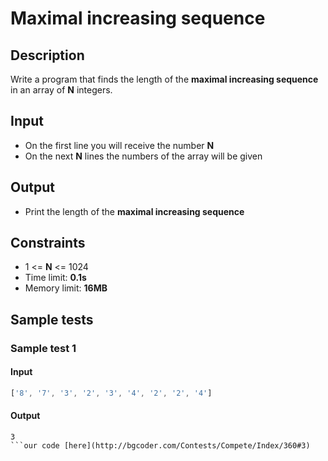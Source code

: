 # Maximal increasing sequence

## Description
Write a program that finds the length of the **maximal increasing sequence** in an array of **N** integers.

## Input
- On the first line you will receive the number **N**
- On the next **N** lines the numbers of the array will be given

## Output
- Print the length of the **maximal increasing sequence**

## Constraints
- 1 <= **N** <= 1024
- Time limit: **0.1s**
- Memory limit: **16MB**

## Sample tests

### Sample test 1

#### Input
```js
['8', '7', '3', '2', '3', '4', '2', '2', '4']
```

#### Output
```
3
```our code [here](http://bgcoder.com/Contests/Compete/Index/360#3)
